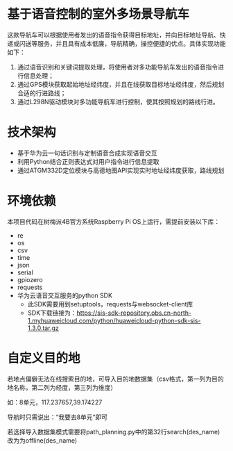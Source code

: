 # 基于语音控制的室外多场景导航车
这款导航车可以根据使用者发出的语音指令获得目标地址，并向目标地址导航、快递或闪送等服务，并且具有成本低廉，导航精确，操控便捷的优点。具体实现功能如下：
1.   通过语音识别和关键词提取处理，将使用者对多功能导航车发出的语音指令进行信息处理；
2.   通过GPS模块获取起始地址经纬度，并且在线获取目标地址经纬度，然后规划合适的行进路线；
3.   通过L298N驱动模块对多功能导航车进行控制，使其按照规划的路线行进。

# 技术架构
* 基于华为云一句话识别与定制语音合成实现语音交互
* 利用Python结合正则表达式对用户指令进行信息提取
* 通过ATGM332D定位模块与高德地图API实现实时地址经纬度获取，路线规划

# 环境依赖
本项目代码在树梅派4B官方系统Raspberry Pi OS上运行，需提前安装以下库：
* re
* os
* csv
* time
* json
* serial
* gpiozero
* requests
* 华为云语音交互服务的python SDK
  * 此SDK需要用到setuptools，requests与websocket-client库
  * SDK下载链接为：https://sis-sdk-repository.obs.cn-north-1.myhuaweicloud.com/python/huaweicloud-python-sdk-sis-1.3.0.tar.gz

# 自定义目的地
若地点偏僻无法在线搜索目的地，可导入目的地数据集（csv格式，第一列为目的地名称，第二列为经度，第三列为维度）

如：8单元，117.237657,39.174227

导航时只需说出：“我要去8单元“即可

若选择导入数据集模式需要将path_planning.py中的第32行search(des_name)改为为offline(des_name)

